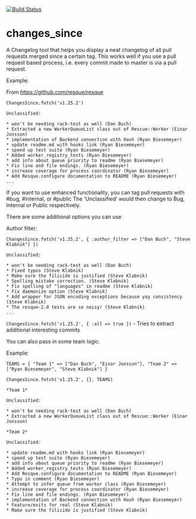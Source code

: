 [![Build Status](https://travis-ci.org/hashwin/changes_since.svg?branch=master)](https://travis-ci.org/hashwin/changes_since)

changes_since
=============
A Changelog tool that helps you display a neat changelog of all pull requests merged since a certain tag.
This works well if you use a pull request based process, i.e. every commit made to master is via a pull request.

Example:

From https://github.com/resque/resque

`ChangesSince.fetch('v1.25.2')`
```
Unclassified:

* won't be needing rack-test as well (Dan Buch)
* Extracted a new WorkerQueueList class out of Rescue::Worker (Einar Jonsson)
* implementation of Backend connection with Hash (Ryan Biesemeyer)
* update readme.md with hooks link (Ryan Biesemeyer)
* speed up test suite (Ryan Biesemeyer)
* Added worker_registry_tests (Ryan Biesemeyer)
* add info about queue priority to readme (Ryan Biesemeyer)
* Fix line and file endings. (Ryan Biesemeyer)
* increase coverage for process coordinator (Ryan Biesemeyer)
* Add Resque.configure documentation to README (Ryan Biesemeyer)
...
```
If you want to use enhanced functionality, you can tag pull requests with #bug, #internal, or #public
The 'Unclassified' would then change to Bug, Internal or Public respectively.

There are some additional options you can use

Author filter:

`ChangesSince.fetch('v1.25.2', { :author_filter => ["Dan Buch", "Steve Klabnik"] })`
```
Unclassified:

* won't be needing rack-test as well (Dan Buch)
* Fixed typos (Steve Klabnik)
* Make sure the filicide is justified (Steve Klabnik)
* Spelling mistake correction. (Steve Klabnik)
* Fix spelling of "languages" in readme (Steve Klabnik)
* Fix daemonize option (Steve Klabnik)
* Add wrapper for JSON encoding exceptions because yay consistency (Steve Klabnik)
* The resque-2.0 tests are so noisy! (Steve Klabnik)
...
```

`ChangesSince.fetch('v1.25.2', { :all => true })` - Tries to extract additional interesting commits

You can also pass in some team logic.

Example:

`TEAMS = {
  "Team 1" => ["Dan Buch", "Einar Jonsson"],
  "Team 2" => ["Ryan Biesemeyer", "Steve Klabnik"]
}`

`ChangesSince.fetch('v1.25.2', {}, TEAMS)`
```
*Team 1*

Unclassified:

* won't be needing rack-test as well (Dan Buch)
* Extracted a new WorkerQueueList class out of Rescue::Worker (Einar Jonsson)

*Team 2*

Unclassified:

* update readme.md with hooks link (Ryan Biesemeyer)
* speed up test suite (Ryan Biesemeyer)
* add info about queue priority to readme (Ryan Biesemeyer)
* Added worker_registry_tests (Ryan Biesemeyer)
* Add Resque.configure documentation to README (Ryan Biesemeyer)
* Typo in comment (Ryan Biesemeyer)
* Attempt to infer queue from worker class (Ryan Biesemeyer)
* increase coverage for process coordinator (Ryan Biesemeyer)
* Fix line and file endings. (Ryan Biesemeyer)
* implementation of Backend connection with Hash (Ryan Biesemeyer)
* Feature/exits for real (Steve Klabnik)
* Make sure the filicide is justified (Steve Klabnik)
```
